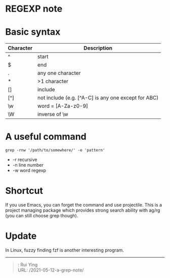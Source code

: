 # REGEXP note

# Basic syntax

|Character|Description|
|--|--|
| ^ |start
| $ |end
| .| any one character
|* | >1 character
|[]| include
| [^] |not include (e.g. [^A-C] is any one except for ABC)
| \w |word = [A-Za-z0-9]
| \W |inverse of \w

# A useful command
`grep -rnw '/path/to/somewhere/' -e 'pattern'`

- -r recursive
- -n line number
- -w word regexp

# Shortcut

If you use Emacs, you can forget the command and use projectile. This is a project managing package which provides strong search ability with ag/rg (you can still choose grep though).

# Update

In Linux, fuzzy finding fzf is another interesting program.


---

> : Rui Ying  
> URL: /2021-05-12-a-grep-note/  

